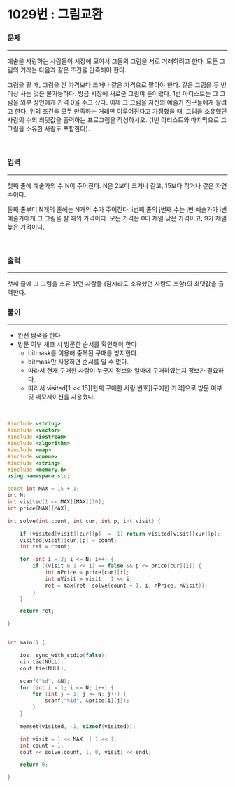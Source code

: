 1029번 : 그림교환
===

### 문제
---
예술을 사랑하는 사람들이 시장에 모여서 그들의 그림을 서로 거래하려고 한다. 모든 그림의 거래는 다음과 같은 조건을 만족해야 한다.

그림을 팔 때, 그림을 산 가격보다 크거나 같은 가격으로 팔아야 한다.
같은 그림을 두 번 이상 사는 것은 불가능하다.
방금 시장에 새로운 그림이 들어왔다. 1번 아티스트는 그 그림을 외부 상인에게 가격 0을 주고 샀다. 이제 그 그림을 자신의 예술가 친구들에게 팔려고 한다. 위의 조건을 모두 만족하는 거래만 이루어진다고 가정했을 때, 그림을 소유했던 사람의 수의 최댓값을 출력하는 프로그램을 작성하시오. (1번 아티스트와 마지막으로 그 그림을 소유한 사람도 포함한다).

<br>

### 입력
---
첫째 줄에 예술가의 수 N이 주어진다. N은 2보다 크거나 같고, 15보다 작거나 같은 자연수이다.

둘째 줄부터 N개의 줄에는 N개의 수가 주어진다. i번째 줄의 j번째 수는 j번 예술가가 i번 예술가에게 그 그림을 살 때의 가격이다. 모든 가격은 0이 제일 낮은 가격이고, 9가 제일 높은 가격이다.

<br>

### 출력
---
첫째 줄에 그 그림을 소유 했던 사람들 (잠시라도 소유했던 사람도 포함)의 최댓값을 출력한다.


### 풀이
---

- 완전 탐색을 한다
- 방문 여부 체크 시 방문한 순서를 확인해야 한다
  - bitmask를 이용해 중복된 구매를 방지한다.
  - bitmask만 사용하면 순서를 알 수 없다.
  - 따라서 현재 구매한 사람이 누군지 정보와 얼마에 구매하였는지 정보가 필요하다.
  - 따라서 visited[1 << 15][현재 구매한 사람 번호][구매한 가격]으로 방문 여부 및 메모제이션을 사용했다. 


<br>

```c++
#include <string>
#include <vector>
#include <iostream>
#include <algorithm>
#include <map>
#include <queue>
#include <string>
#include <memory.h>
using namespace std;

const int MAX = 15 + 1;
int N;
int visited[1 << MAX][MAX][10];
int price[MAX][MAX];

int solve(int count, int cur, int p, int visit) {

	if (visited[visit][cur][p] != -1) return visited[visit][cur][p];
	visited[visit][cur][p] = count;
	int ret = count;

	for (int i = 2; i <= N; i++) {
		if ((visit & 1 << i) == false && p <= price[cur][i]) {
			int nPrice = price[cur][i];
			int nVisit = visit | 1 << i;
			ret = max(ret, solve(count + 1, i, nPrice, nVisit));
		}
	}

	return ret;

}


int main() {

	ios::sync_with_stdio(false);
	cin.tie(NULL);
	cout.tie(NULL);

	scanf("%d", &N);
	for (int i = 1; i <= N; i++) {
		for (int j = 1; j <= N; j++) {
			scanf("%1d", &price[i][j]);
		}
	}

	memset(visited, -1, sizeof(visited));

	int visit = 1 << MAX || 1 << 1;
	int count = 1;
	cout << solve(count, 1, 0, visit) << endl;

	return 0;

}

```

